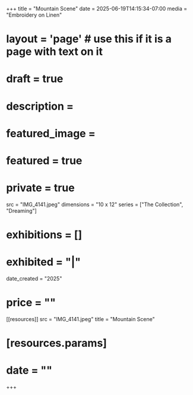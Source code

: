 +++
title = "Mountain Scene"
date = 2025-06-19T14:15:34-07:00
media = "Embroidery on Linen"
# layout = 'page' # use this if it is a page with text on it
# draft = true
# description = 
# featured_image = 
# featured = true
# private = true
src = "IMG_4141.jpeg"
dimensions = "10 x 12"
series = ["The Collection", "Dreaming"]
# exhibitions = []
# exhibited = "|"
date_created = "2025"
# price = ""
[[resources]]
  src = "IMG_4141.jpeg"
  title = "Mountain Scene"
#   [resources.params]
#   date = ""
+++